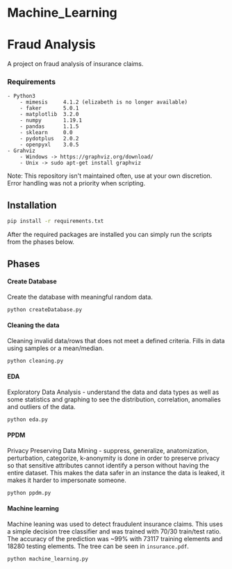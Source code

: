 # Machine_Learning

# Fraud Analysis 
A project on fraud analysis of insurance claims.

### Requirements

    - Python3
        - mimesis     4.1.2 (elizabeth is no longer available)
        - faker       5.0.1
        - matplotlib  3.2.0
        - numpy       1.19.1
        - pandas      1.1.5
        - sklearn     0.0
        - pydotplus   2.0.2
        - openpyxl    3.0.5
    - Grahviz
        - Windows -> https://graphviz.org/download/
        - Unix -> sudo apt-get install graphviz

Note: This repository isn't maintained often, use at your own discretion. Error handling was not a priority when scripting.

## Installation
```bash
pip install -r requirements.txt
```
After the required packages are installed you can simply run the scripts from the phases below.


## Phases

#### Create Database
Create the database with meaningful random data.
```bash
python createDatabase.py
```
            
#### Cleaning the data
Cleaning invalid data/rows that does not meet a defined criteria. Fills in data using samples or a mean/median.
```bash
python cleaning.py

```    
#### EDA
Exploratory Data Analysis - understand the data and data types as well as some statistics and graphing to see the distribution, correlation, anomalies and outliers of the data. 
```bash
python eda.py
```
    
 
#### PPDM
Privacy Preserving Data Mining - suppress, generalize, anatomization, perturbation, categorize, k-anonymity is done in order to preserve privacy so that sensitive attributes cannot identify a person without having the entire dataset. This makes the data safer in an instance the data is leaked, it makes it harder to impersonate someone.  
```bash
python ppdm.py
```
    
#### Machine learning
Machine leaning was used to detect fraudulent insurance claims. This uses a simple decision tree classifier and was trained with 70/30 train/test ratio. The accuracy of the prediction was ~99% with 73117 training elements and 18280 testing elements. The tree can be seen in `insurance.pdf`.  
```bash
python machine_learning.py
```    

